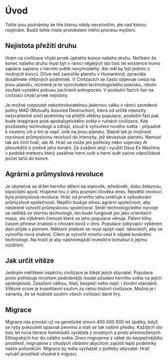 # Úvod
Tohle jsou poznámky ke hře kterou nikdy nevytvořím, ale nad kterou rozjímám. Budiž tohle místo protokolem mého procesu myšlení.

## Nejistota přežití druhu
Hrám na civilizace chybí prvek úplného konce našeho druhu. Neříkám že konec našeho druhu musí být v rámci nějakých sto tisíc let existence homo sapiens sapiens v herním světě nevyhnutelný. Ale měl by být jedním z možných konců. Dříve než zamoříte planetu v Humankind, zpravidla dosáhnete vítězných podmínek. V Civlizacích se často objevuje cesta na jinou planetu, nicméně je to vyvrcholení technologického pokroku, nikoliv zoufalé vyústění pokusu zachránit antropocén. V poslední fázích her na civilziaci chybí prvek nejistoty.

Je možné rozpoutat nekontrolovatelnou jadernou válku v rámci zavedené policy MAD (Mutually Assured Destruction), která od určité intenzity nezvratitelně zničí podmínky na přežití většiny populace, poslední fází pak bude imaginace post-apokalyptického světa v ruinách civilizace. Kde pozůstatky technologií a zdrojů, slouží k vytvoření nového světa - případně k novému cíli a tím je např. únik na jinou planetu. Stejně tak je možnost rozvinout průmyslovou revolucii do intenzity, jež devastuje planetu. Nemusí tak ani činit hráč, ale AI. Hráč se může jen politicky nebo vojensky AI přesvědčit o změně jeho konání. Za zvážení stojí i využití Deus Ex Machina v podobě meteoru který zasáhne herní svět a herní svět začne odpočítávat počet tahů do konce. 

## Agrární a průmyslová revoluce
Je zbytečné se držet herního dělení na starověk, středověk, dobu železnou, klasicistní apod. Hrajeme hru z úhlu poznání člověka dnes. Největší revolucí byla průmyslová revoluce. Hráč od prvního tahu směřuje k vybudování průmyslové společnosti. Nejdřív buduje silnou agrární společnost, aby následně vytvořil průmyslovou společnost. Směr technologického rozvoje se nekliká ve stormu technologií, ten bude fungovat jen jako orientační mapa, ale výběrem činnosti které se jeho populace věnuje. Pálení hlíny časem přinese znalosti o chování kovů v ohni. Populace zabývající výběrem daní přijde s písmem. Některé znalosti se musí spojit např. laboratoři, aby se vytvořila nová znalost. Cílem je vytvořit mnoho cest k nějaké konkrétní technologii. Na hráči je aby nashromáždil investiční bohatsví k jejímu rozšíření. 

## Jak určit vítěze
Jediným měřítkem úspěchu civilizace je štěstí jejich obyvatel. Populace proto potřebuje mnohem podrobnější model půsební herního světa na jejich spokojenost. Zasažení válkou, hlad, bezpečí nebo např. i životní standard. Vítězné score je kvantitavní souhrn za celou historii civilizace. Možná je i varianta, že se hodnotí souhrn všech civilizací dané hry.

## Migrace
Migrace nás provází už na genetické úrovni 400 000 000 let zpátky, když se ryby pokoušeli opaovat pevninu a stali se tak našimi předky. Každých sto tisíc let nová iterace hominoidů vyrážela z úrodných a proto přemnožených Ethiopských hor do celého světa. Dnes migrujeme z válek do bezpečnějšího prostředí, migrujeme z chudých oblastní abychom zajistili lepší podmínky našim potomkům. Migrace by měla vycházet z potřeby obyvatel. Hráč vytváří prostředí vhodně k migraci.
